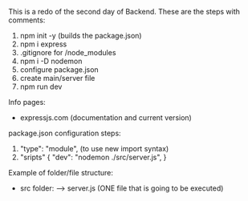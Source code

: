 This is a redo of the second day of Backend. These are the steps with comments:

1. npm init -y (builds the package.json)
2. npm i express
3. .gitignore for /node_modules
4. npm i -D nodemon
5. configure package.json
6. create main/server file
7. npm run dev

Info pages:

- expressjs.com (documentation and current version)

package.json configuration steps:

1. "type": "module", (to use new import syntax)
2. "sripts" {
   "dev": "nodemon ./src/server.js",
   }

Example of folder/file structure:

- src folder:
  --> server.js (ONE file that is going to be executed)
